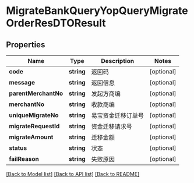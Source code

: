 # MigrateBankQueryYopQueryMigrateOrderResDTOResult

## Properties
Name | Type | Description | Notes
------------ | ------------- | ------------- | -------------
**code** | **string** | 返回码 | [optional] 
**message** | **string** | 返回信息 | [optional] 
**parentMerchantNo** | **string** | 发起方商编 | [optional] 
**merchantNo** | **string** | 收款商编 | [optional] 
**uniqueMigrateNo** | **string** | 易宝资金迁移订单号 | [optional] 
**migrateRequestId** | **string** | 资金迁移请求号 | [optional] 
**migrateAmount** | **string** | 迁移金额 | [optional] 
**status** | **string** | 状态 | [optional] 
**failReason** | **string** | 失败原因 | [optional] 

[[Back to Model list]](../README.md#documentation-for-models) [[Back to API list]](../README.md#documentation-for-api-endpoints) [[Back to README]](../README.md)


